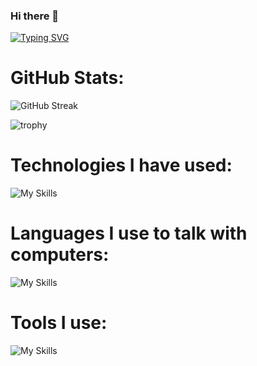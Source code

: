 ### Hi there 👋

[![Typing SVG](https://readme-typing-svg.demolab.com/?lines=Hello+I+am+Aryan+Thakore;Trust+me+I+am+a+programer)](https://git.io/typing-svg)

# GitHub Stats:
![GitHub Streak](https://github-readme-streak-stats.herokuapp.com?user=aryan1982&theme=cobalt&date_format=j%20M%5B%20Y%5D&background=000000&border=7536B2&stroke=9243DD&ring=89502D&fire=FF9554&currStreakNum=D280FF&sideNums=BC52FF&currStreakLabel=64EAE2&sideLabels=48A8A2&dates=A42EE5)
<!-- ![trophy](https://github-profile-trophy.vercel.app/?username=aryan1982) -->
![trophy](https://github-profile-trophy.vercel.app/?username=aryan1982&theme=onedark)

# Technologies I have used:
![My Skills](https://skillicons.dev/icons?i=react,flask,angular,threejs,nodejs,mongodb)

# Languages I use to talk with computers:
![My Skills](https://skillicons.dev/icons?i=py,javascript,ts,html,css)

# Tools I use:
![My Skills](https://skillicons.dev/icons?i=vscode,figma,git,github)
<!--
**Aryan1982/Aryan1982** is a ✨ _special_ ✨ repository because its `README.md` (this file) appears on your GitHub profile.

Here are some ideas to get you started:

- 🔭 I’m currently working on ...
- 🌱 I’m currently learning ...
- 👯 I’m looking to collaborate on ...
- 🤔 I’m looking for help with ...
- 💬 Ask me about ...
- 📫 How to reach me: ...
- 😄 Pronouns: ...
- ⚡ Fun fact: ...
-->
